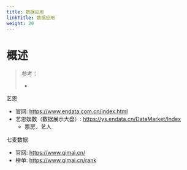 ```yaml
---
title: 数据应用
linkTitle: 数据应用
weight: 20
---
```


# 概述

> 参考：
>
> -

艺恩

- 官网: https://www.endata.com.cn/index.html
- 艺恩娱数（数据展示大盘）: https://ys.endata.cn/DataMarket/Index
  - 票房、艺人

七麦数据

- 官网: https://www.qimai.cn/
- 榜单: https://www.qimai.cn/rank
